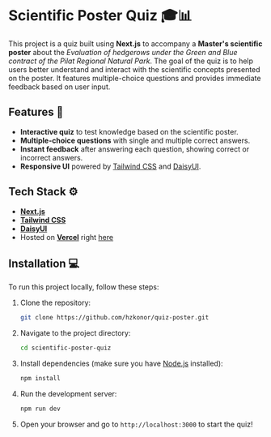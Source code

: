 # Scientific Poster Quiz 🎓📊

This project is a quiz built using **Next.js** to accompany a **Master's scientific poster** about the *Evaluation of hedgerows under the Green and Blue contract of the Pilat Regional Natural Park*. The goal of the quiz is to help users better understand and interact with the scientific concepts presented on the poster. It features multiple-choice questions and provides immediate feedback based on user input.

## Features 🌟

- **Interactive quiz** to test knowledge based on the scientific poster.
- **Multiple-choice questions** with single and multiple correct answers.
- **Instant feedback** after answering each question, showing correct or incorrect answers.
- **Responsive UI** powered by [Tailwind CSS](https://tailwindcss.com/) and [DaisyUI](https://daisyui.com/).

## Tech Stack ⚙️

- **[Next.js](https://nextjs.org/)** 
- **[Tailwind CSS](https://tailwindcss.com/)** 
- **[DaisyUI](https://daisyui.com/)**
- Hosted on **[Vercel](https://vercel.com/)** right [here](https://poster-haies-cvb.vercel.app)

## Installation 💻

To run this project locally, follow these steps:

1. Clone the repository:
   ```bash
   git clone https://github.com/hzkonor/quiz-poster.git
   ```

2. Navigate to the project directory:
   ```bash
   cd scientific-poster-quiz
   ```

3. Install dependencies (make sure you have [Node.js](https://nodejs.org/) installed):
   ```bash
   npm install
   ```

4. Run the development server:
   ```bash
   npm run dev
   ```

5. Open your browser and go to `http://localhost:3000` to start the quiz!
